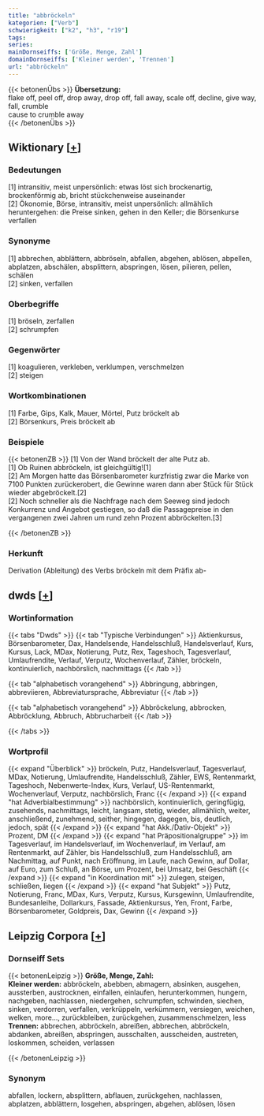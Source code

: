 ```yaml
---
title: "abbröckeln"
kategorien: ["Verb"]
schwierigkeit: ["k2", "h3", "r19"]
tags:
series:
mainDornseiffs: ['Größe, Menge, Zahl']
domainDornseiffs: ['Kleiner werden', 'Trennen']
url: "abbröckeln"
---
```


{{< betonenÜbs >}}
**Übersetzung:**  
flake off, peel off, drop away, drop off, fall away, scale off, decline, give way, fall, crumble  
cause to crumble away  
{{< /betonenÜbs >}}

## Wiktionary [[+](https://de.wiktionary.org/wiki/abbröckeln)]

### Bedeutungen
[1] intransitiv, meist unpersönlich: etwas löst sich brockenartig, brockenförmig ab, bricht stückchenweise auseinander  
[2] Ökonomie, Börse, intransitiv, meist unpersönlich: allmählich heruntergehen: die Preise sinken, gehen in den Keller; die Börsenkurse verfallen  

### Synonyme
[1] abbrechen, abblättern, abbröseln, abfallen, abgehen, ablösen, abpellen, abplatzen, abschälen, absplittern, abspringen, lösen, pilieren, pellen, schälen  
[2] sinken, verfallen  

### Oberbegriffe
[1] bröseln, zerfallen  
[2] schrumpfen  

### Gegenwörter
[1] koagulieren, verkleben, verklumpen, verschmelzen  
[2] steigen  

### Wortkombinationen
[1] Farbe, Gips, Kalk, Mauer, Mörtel, Putz bröckelt ab  
[2] Börsenkurs, Preis bröckelt ab  

### Beispiele
{{< betonenZB >}}
[1] Von der Wand bröckelt der alte Putz ab.  
[1] Ob Ruinen abbröckeln, ist gleichgültig![1]  
[2] Am Morgen hatte das Börsenbarometer kurzfristig zwar die Marke von 7100 Punkten zurückerobert, die Gewinne waren dann aber Stück für Stück wieder abgebröckelt.[2]  
[2] Noch schneller als die Nachfrage nach dem Seeweg sind jedoch Konkurrenz und Angebot gestiegen, so daß die Passagepreise in den vergangenen zwei Jahren um rund zehn Prozent abbröckelten.[3]  

{{< /betonenZB >}}
### Herkunft
Derivation (Ableitung) des Verbs bröckeln mit dem Präfix ab-  



## dwds [[+](https://www.dwds.de/wb/abbröckeln)]

### Wortinformation
{{< tabs "Dwds" >}}
{{< tab "Typische Verbindungen" >}}
Aktienkursus, Börsenbarometer, Dax, Handelsende, Handelsschluß, Handelsverlauf, Kurs, Kursus, Lack, MDax, Notierung, Putz, Rex, Tageshoch, Tagesverlauf, Umlaufrendite, Verlauf, Verputz, Wochenverlauf, Zähler, bröckeln, kontinuierlich, nachbörslich, nachmittags
{{< /tab >}}

{{< tab "alphabetisch vorangehend" >}}
Abbringung, abbringen, abbreviieren, Abbreviatursprache, Abbreviatur
{{< /tab >}}

{{< tab "alphabetisch vorangehend" >}}
Abbröckelung, abbrocken, Abbröcklung, Abbruch, Abbrucharbeit
{{< /tab >}}

{{< /tabs >}}

### Wortprofil
{{< expand "Überblick" >}} bröckeln, Putz, Handelsverlauf, Tagesverlauf, MDax, Notierung, Umlaufrendite, Handelsschluß, Zähler, EWS, Rentenmarkt, Tageshoch, Nebenwerte-Index, Kurs, Verlauf, US-Rentenmarkt, Wochenverlauf, Verputz, nachbörslich, Franc {{< /expand >}}
{{< expand "hat Adverbialbestimmung" >}} nachbörslich, kontinuierlich, geringfügig, zusehends, nachmittags, leicht, langsam, stetig, wieder, allmählich, weiter, anschließend, zunehmend, seither, hingegen, dagegen, bis, deutlich, jedoch, spät {{< /expand >}}
{{< expand "hat Akk./Dativ-Objekt" >}} Prozent, DM {{< /expand >}}
{{< expand "hat Präpositionalgruppe" >}} im Tagesverlauf, im Handelsverlauf, im Wochenverlauf, im Verlauf, am Rentenmarkt, auf Zähler, bis Handelsschluß, zum Handelsschluß, am Nachmittag, auf Punkt, nach Eröffnung, im Laufe, nach Gewinn, auf Dollar, auf Euro, zum Schluß, an Börse, um Prozent, bei Umsatz, bei Geschäft {{< /expand >}}
{{< expand "in Koordination mit" >}} zulegen, steigen, schließen, liegen {{< /expand >}}
{{< expand "hat Subjekt" >}} Putz, Notierung, Franc, MDax, Kurs, Verputz, Kursus, Kursgewinn, Umlaufrendite, Bundesanleihe, Dollarkurs, Fassade, Aktienkursus, Yen, Front, Farbe, Börsenbarometer, Goldpreis, Dax, Gewinn {{< /expand >}}

## Leipzig Corpora [[+](https://corpora.uni-leipzig.de/en/res?word=abbröckeln&corpusId=deu_newscrawl-public_2018)]

### Dornseiff Sets
{{< betonenLeipzig >}}
**Größe, Menge, Zahl:**  
**Kleiner werden:** abbröckeln, abebben, abmagern, absinken, ausgehen, aussterben, austrocknen, einfallen, einlaufen, herunterkommen, hungern, nachgeben, nachlassen, niedergehen, schrumpfen, schwinden, siechen, sinken, verdorren, verfallen, verkrüppeln, verkümmern, versiegen, weichen, welken, more..., zurückbleiben, zurückgehen, zusammenschmelzen, less  
**Trennen:** abbrechen, abbröckeln, abreißen, abbrechen, abbröckeln, abdanken, abreißen, abspringen, ausschalten, ausscheiden, austreten, loskommen, scheiden, verlassen  

{{< /betonenLeipzig >}}

### Synonym
abfallen, lockern, absplittern, abflauen, zurückgehen, nachlassen, abplatzen, abblättern, losgehen, abspringen, abgehen, ablösen, lösen

